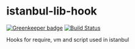 # istanbul-lib-hook

[![Greenkeeper badge](https://badges.greenkeeper.io/istanbuljs/istanbul-lib-hook.svg)](https://greenkeeper.io/)
[![Build Status](https://travis-ci.org/istanbuljs/istanbul-lib-hook.svg?branch=main)](https://travis-ci.org/istanbuljs/istanbul-lib-hook)

Hooks for require, vm and script used in istanbul
